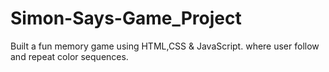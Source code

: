 # Simon-Says-Game_Project
Built a fun memory game using HTML,CSS & JavaScript.
where user follow and repeat color sequences.
